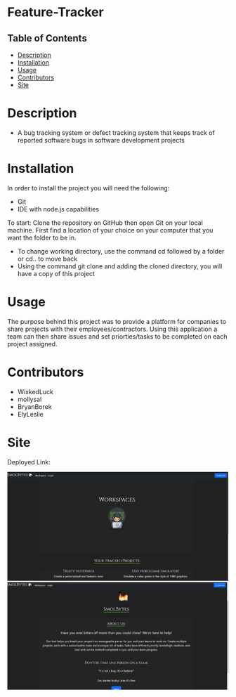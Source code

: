 # Feature-Tracker

## Table of Contents
* [Description](#description)
* [Installation](#installation)
* [Usage](#usage)
 * [Contributors](#contributors)
 * [Site](#site)

# Description
- A bug tracking system or defect tracking system that keeps track of reported software bugs in software development projects


# Installation
In order to install the project you will need the following: 
- Git
- IDE with node.js capabilities 

To start: 
Clone the repository on GitHub then open Git on your local machine. First find a location of your choice on your computer that you want the folder to be in.
- To change working directory, use the command cd followed by a folder or cd.. to move back  
- Using the command git clone and adding the cloned directory, you will have a copy of this project


# Usage 
The purpose behind this project was to provide a platform for companies to share projects with their employees/contractors. Using this application a team can then share issues and set priorties/tasks to be completed on each project assigned.   


# Contributors
- WixkedLuck
- mollysal
- BryanBorek
- ElyLeslie

# Site
Deployed Link: 

![Workspace-Demo](./client/src/images/workspace.PNG)
![Home-Demo](./client/src/images/home.PNG)
